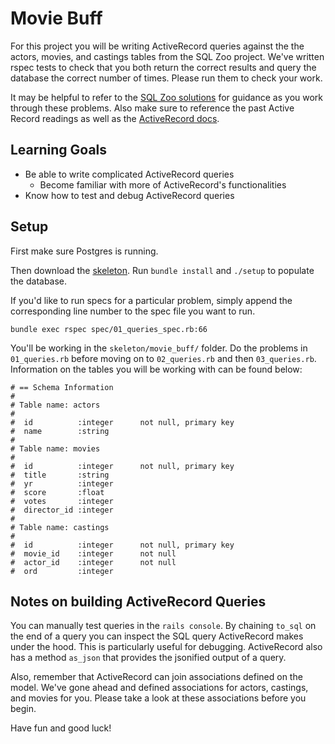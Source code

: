 # Movie Buff

For this project you will be writing ActiveRecord queries against the the actors,
movies, and castings tables from the SQL Zoo project. We've written rspec tests
to check that you both return the correct results and query the database the
correct number of times. Please run them to check your work.

It may be helpful to refer to the [SQL Zoo solutions][sql-zoo-solutions] for guidance as
you work through these problems. Also make sure to reference the past Active Record readings as well as the [ActiveRecord docs][active-record-docs].

## Learning Goals

* Be able to write complicated ActiveRecord queries
  * Become familiar with more of ActiveRecord's functionalities
* Know how to test and debug ActiveRecord queries

## Setup

First make sure Postgres is running.

Then download the [skeleton](http://assets.aaonline.io/fullstack/sql/projects/movie_buff/skeleton.zip?raw=true). Run `bundle install`
and `./setup` to populate the database.

If you'd like to run specs for a particular problem,
simply append the corresponding line number to the spec file you want to run.

```
bundle exec rspec spec/01_queries_spec.rb:66
```

You'll be working in the `skeleton/movie_buff/` folder. Do the problems in `01_queries.rb`
before moving on to `02_queries.rb` and then `03_queries.rb`. Information on the tables you
will be working with can be found below:

```
# == Schema Information
#
# Table name: actors
#
#  id          :integer      not null, primary key
#  name        :string
#
# Table name: movies
#
#  id          :integer      not null, primary key
#  title       :string
#  yr          :integer
#  score       :float
#  votes       :integer
#  director_id :integer
#
# Table name: castings
#
#  id          :integer      not null, primary key
#  movie_id    :integer      not null
#  actor_id    :integer      not null
#  ord         :integer

```

## Notes on building ActiveRecord Queries

You can manually test queries in the `rails console`. By chaining `to_sql` on
the end of a query you can inspect the SQL query ActiveRecord makes under the
hood. This is particularly useful for debugging. ActiveRecord also has a method
`as_json` that provides the jsonified output of a query.

Also, remember that ActiveRecord can join associations defined on the model. We've gone ahead and
defined associations for actors, castings, and movies for you. Please take a look
at these associations before you begin.

Have fun and good luck!

[sql-zoo-solutions]: http://assets.aaonline.io/fullstack/sql/projects/sqlzoo/solution.zip
[active-record-readings]: https://github.com/appacademy/curriculum/tree/master/sql#readings-65-min
[active-record-docs]: http://guides.rubyonrails.org/active_record_querying.html
